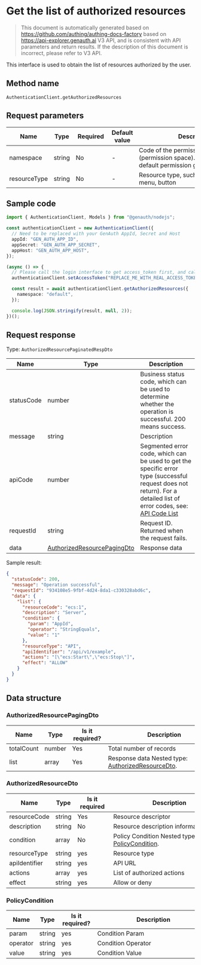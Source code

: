 # Get the list of authorized resources

<!--
Warning⚠️:
Do not modify this document directly,
https://github.com/Authing/authing-docs-factory
Use this project to generate
-->

<LastUpdated />

> This document is automatically generated based on https://github.com/authing/authing-docs-factory based on https://api-explorer.genauth.ai V3 API, and is consistent with API parameters and return results. If the description of this document is incorrect, please refer to V3 API.

This interface is used to obtain the list of resources authorized by the user.

## Method name

`AuthenticationClient.getAuthorizedResources`

## Request parameters

| Name         | Type   | <div style="width:80px">Required</div> | Default value | <div style="width:300px">Description</div>                                                                | <div style="width:200px"></div>Sample value</div> |
| ------------ | ------ | -------------------------------------- | ------------- | --------------------------------------------------------------------------------------------------------- | ------------------------------------------------- |
| namespace    | string | No                                     | -             | Code of the permission group (permission space). If not passed, the default permission group is obtained. | `default`                                         |
| resourceType | string | No                                     | -             | Resource type, such as data, API, menu, button                                                            |                                                   |

## Sample code

```ts
import { AuthenticationClient, Models } from "@genauth/nodejs";

const authenticationClient = new AuthenticationClient({
  // Need to be replaced with your GenAuth AppId, Secret and Host
  appId: "GEN_AUTH_APP_ID",
  appSecret: "GEN_AUTH_APP_SECRET",
  appHost: "GEN_AUTH_APP_HOST",
});

(async () => {
  // Please call the login interface to get access_token first, and call the setAccessToken method to set access_token
  authenticationClient.setAccessToken("REPLACE_ME_WITH_REAL_ACCESS_TOKEN");

  const result = await authenticationClient.getAuthorizedResources({
    namespace: "default",
  });

  console.log(JSON.stringify(result, null, 2));
})();
```

## Request response

Type: `AuthorizedResourcePaginatedRespDto`

| Name       | Type                                                                   | Description                                                                                                                                                                                                                                                                                                                                  |
| ---------- | ---------------------------------------------------------------------- | -------------------------------------------------------------------------------------------------------------------------------------------------------------------------------------------------------------------------------------------------------------------------------------------------------------------------------------------- |
| statusCode | number                                                                 | Business status code, which can be used to determine whether the operation is successful. 200 means success.                                                                                                                                                                                                                                 |
| message    | string                                                                 | Description                                                                                                                                                                                                                                                                                                                                  |
| apiCode    | number                                                                 | Segmented error code, which can be used to get the specific error type (successful request does not return). For a detailed list of error codes, see: [API Code List](https://api-explorer.genauth.ai/?tag=group/%E5%BC%80%E5%8F%91%E5%87%86%E5%A4%87#tag/%E5%BC%80%E5%8F%91%E5%87%86%E5%A4%87/%E9%94%99%E8%AF%AF%E5%A4%84%E7%90%86/apiCode) |
| requestId  | string                                                                 | Request ID. Returned when the request fails.                                                                                                                                                                                                                                                                                                 |
| data       | <a href="#AuthorizedResourcePagingDto">AuthorizedResourcePagingDto</a> | Response data                                                                                                                                                                                                                                                                                                                                |

Sample result:

```json
{
  "statusCode": 200,
  "message": "Operation successful",
  "requestId": "934108e5-9fbf-4d24-8da1-c330328abd6c",
  "data": {
    "list": {
      "resourceCode": "ecs:1",
      "description": "Server",
      "condition": {
        "param": "AppId",
        "operator": "StringEquals",
        "value": "1"
      },
      "resourceType": "API",
      "apiIdentifier": "/api/v1/example",
      "actions": "[\"ecs:Start\",\"ecs:Stop\"]",
      "effect": "ALLOW"
    }
  }
}
```

## Data structure

### <a id="AuthorizedResourcePagingDto"></a> AuthorizedResourcePagingDto

| Name       | Type   | <div style="width:80px">Is it required?</div> | <div style="width:300px">Description</div>                                             | <div style="width:200px">Sample value</div> |
| ---------- | ------ | --------------------------------------------- | -------------------------------------------------------------------------------------- | ------------------------------------------- |
| totalCount | number | Yes                                           | Total number of records                                                                |                                             |
| list       | array  | Yes                                           | Response data Nested type: <a href="#AuthorizedResourceDto">AuthorizedResourceDto</a>. |                                             |

### <a id="AuthorizedResourceDto"></a> AuthorizedResourceDto

| Name          | Type   | <div style="width:80px">Is it required</div> | <div style="width:300px">Description</div>                                    | <div style="width:200px">Sample value</div> |
| ------------- | ------ | -------------------------------------------- | ----------------------------------------------------------------------------- | ------------------------------------------- |
| resourceCode  | string | Yes                                          | Resource descriptor                                                           | `ecs:1`                                     |
| description   | string | No                                           | Resource description information                                              | `Server`                                    |
| condition     | array  | No                                           | Policy Condition Nested type: <a href="#PolicyCondition">PolicyCondition</a>. |                                             |
| resourceType  | string | yes                                          | Resource type                                                                 | DATA                                        |
| apiIdentifier | string | yes                                          | API URL                                                                       | `/api/v1/example`                           |
| actions       | array  | yes                                          | List of authorized actions                                                    | `["ecs:Start","ecs:Stop"]`                  |
| effect        | string | yes                                          | Allow or deny                                                                 | ALLOW                                       |

### <a id="PolicyCondition"></a> PolicyCondition

| Name     | Type   | <div style="width:80px">Is it required?</div> | <div style="width:300px">Description</div> | <div style="width:200px">Example value</div> |
| -------- | ------ | --------------------------------------------- | ------------------------------------------ | -------------------------------------------- |
| param    | string | yes                                           | Condition Param                            | UserPoolId                                   |
| operator | string | yes                                           | Condition Operator                         | Bool                                         |
| value    | string | yes                                           | Condition Value                            | `1`                                          |
